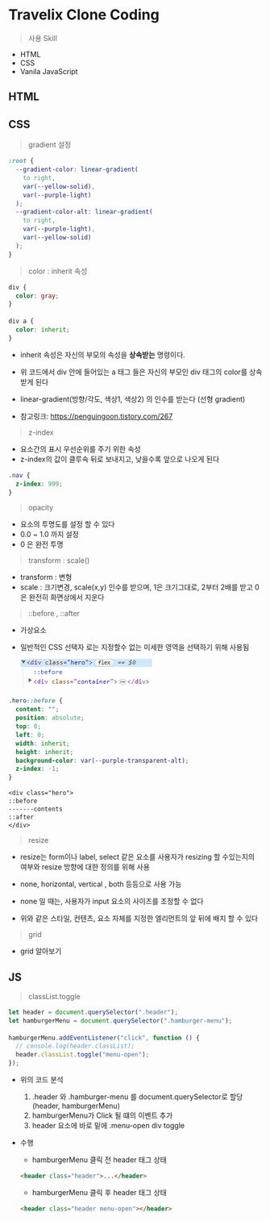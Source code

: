 # Travelix Clone Coding

> 사용 Skill

- HTML
- CSS
- Vanila JavaScript

## HTML

## CSS

> gradient 설정

```css
:root {
  --gradient-color: linear-gradient(
    to right,
    var(--yellow-solid),
    var(--purple-light)
  );
  --gradient-color-alt: linear-gradient(
    to right,
    var(--purple-light),
    var(--yellow-solid)
  );
}
```

> color : inherit 속성

```css
div {
  color: gray;
}

div a {
  color: inherit;
}
```

- inherit 속성은 자신의 부모의 속성을 **상속받는** 명령이다.
- 위 코드에서 div 안에 들어있는 a 태그 들은 자신의 부모인 div 태그의 color를 상속받게 된다

- linear-gradient(방향/각도, 색상1, 색상2) 의 인수를 받는다 (선형 gradient)

- 참고링크:
  <https://penguingoon.tistory.com/267>

> z-index

- 요소간의 표시 우선순위를 주기 위한 속성
- z-index의 값이 클루속 뒤로 보내지고, 낮을수록 앞으로 나오게 된다

```css
.nav {
  z-index: 999;
}
```

> opacity

- 요소의 투명도를 설정 할 수 있다
- 0.0 ~ 1.0 까지 설정
- 0 은 완전 투명

> transform : scale()

- transform : 변형
- scale : 크기변경, scale(x,y) 인수를 받으며, 1은 크기그대로, 2부터 2배를 받고 0은 완전히 화면상에서 지운다

> ::before , ::after

- 가상요소
- 일반적인 CSS 선택자 로는 지정할수 없는 미세한 영역을 선택하기 위해 사용됨

  ![Alt text](./knowledge-Img/image.png)

```css
.hero::before {
  content: "";
  position: absolute;
  top: 0;
  left: 0;
  width: inherit;
  height: inherit;
  background-color: var(--purple-transparent-alt);
  z-index: -1;
}
```

```
<div class="hero">
::before
-------contents
::after
</div>
```

> resize

- resize는 form이나 label, select 같은 요소를 사용자가 resizing 할 수있는지의 여부와 resize 방향에 대한 정의를 위해 사용
- none, horizontal, vertical , both 등등으로 사용 가능
- none 일 때는, 사용자가 input 요소의 사이즈를 조정할 수 없다

- 위와 같은 스타일, 컨텐츠, 요소 자체를 지정한 엘리먼트의 앞 뒤에 배치 할 수 있다

> grid

- grid 알아보기

## JS

> classList.toggle

```js
let header = document.querySelector(".header");
let hamburgerMenu = document.querySelector(".hamburger-menu");

hamburgerMenu.addEventListener("click", function () {
  // console.log(header.classList);
  header.classList.toggle("menu-open");
});
```

- 위의 코드 분석

  1. .header 와 .hamburger-menu 를 document.querySelector로 할당 (header, hamburgerMenu)
  2. hamburgerMenu가 Click 될 떄의 이벤트 추가
  3. header 요소에 바로 밑에 .menu-open div toggle

- 수행

  - hamburgerMenu 클릭 전 header 태그 상태

  ```html
  <header class="header">...</header>
  ```

  - hamburgerMenu 클릭 후 header 태그 상태

  ```html
  <header class="header menu-open"></header>
  ```

